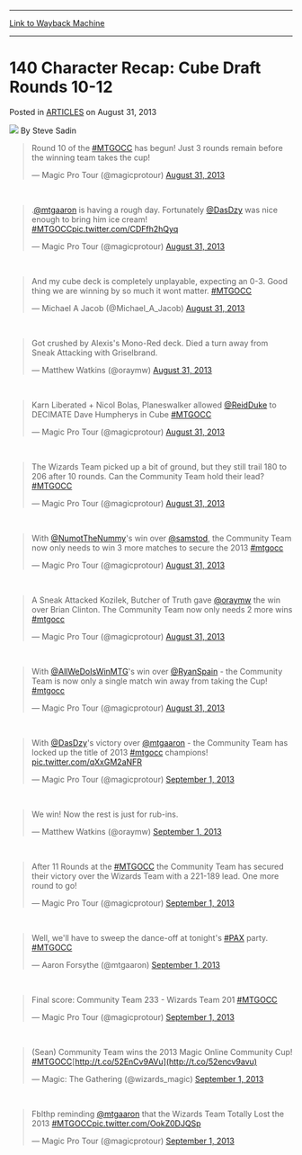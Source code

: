 
---
[Link to Wayback Machine](https://web.archive.org/web/20151017131741/http://magic.wizards.com/en/articles/archive/140-character-recap-cube-draft-rounds-10-12-2013-08-31)

[_metadata_:author]:- "Steve Sadin"
[_metadata_:description]:- "//--> Round 10 of the #MTGOCC has begun! Just 3 rounds remain before the winning team takes the cup!"
[_metadata_:generator]:- "Drupal 7 (http://drupal.org)"
[_metadata_:node]:- "295471"
[_metadata_:publish_date]:- "2013-08-31"
[_metadata_:source]:- "div-main-content"
[_metadata_:title]:- "140 Character Recap: Cube Draft Rounds 10-12"
[_metadata_:wayback_capture_timestamp]:- "2015-10-17 13:17:41"
[_metadata_:wayback_raw_url]:- "https://web.archive.org/web/20151017131741id_/http://magic.wizards.com/en/articles/archive/140-character-recap-cube-draft-rounds-10-12-2013-08-31"
[_metadata_:wayback_url]:- "http://magic.wizards.com/en/articles/archive/140-character-recap-cube-draft-rounds-10-12-2013-08-31"
---


140 Character Recap: Cube Draft Rounds 10-12
============================================



 Posted in [ARTICLES](/en/articles)
 on August 31, 2013 






![](https://media.magic.wizards.com/styles/auth_small/public/images/person/authorpic_SteveSadin.jpg)
By Steve Sadin












> 
> Round 10 of the [#MTGOCC](https://twitter.com/search?q=%23mtgocc&amp;src=hash) has begun! Just 3 rounds remain before the winning team takes the cup!
> 
> 
> &mdash; Magic Pro Tour (@magicprotour) [August 31, 2013](https://twitter.com/magicprotour/statuses/373933629782495232)



 



> 
> .[@mtgaaron](https://twitter.com/mtgaaron) is having a rough day. Fortunately [@DasDzy](https://twitter.com/dasdzy) was nice enough to bring him ice cream! [#MTGOCC](https://twitter.com/search?q=%23mtgocc&amp;src=hash)[pic.twitter.com/CDFfh2hQyq](http://t.co/cdffh2hqyq)
> 
> 
> &mdash; Magic Pro Tour (@magicprotour) [August 31, 2013](https://twitter.com/magicprotour/statuses/373935387925692417)



 



> 
> And my cube deck is completely unplayable, expecting an 0-3. Good thing we are winning by so much it wont matter. [#MTGOCC](https://twitter.com/search?q=%23mtgocc&amp;src=hash)
> 
> 
> &mdash; Michael A Jacob (@Michael\_A\_Jacob) [August 31, 2013](https://twitter.com/michael_a_jacob/statuses/373938317101772800)



 



> 
> Got crushed by Alexis's Mono-Red deck. Died a turn away from Sneak Attacking with Griselbrand.
> 
> 
> &mdash; Matthew Watkins (@oraymw) [August 31, 2013](https://twitter.com/oraymw/statuses/373948415467483137)



 



> 
> Karn Liberated + Nicol Bolas, Planeswalker allowed [@ReidDuke](https://twitter.com/reidduke) to DECIMATE Dave Humpherys in Cube [#MTGOCC](https://twitter.com/search?q=%23mtgocc&amp;src=hash)
> 
> 
> &mdash; Magic Pro Tour (@magicprotour) [August 31, 2013](https://twitter.com/magicprotour/statuses/373948842544095233)



 



> 
> The Wizards Team picked up a bit of ground, but they still trail 180 to 206 after 10 rounds. Can the Community Team hold their lead? [#MTGOCC](https://twitter.com/search?q=%23mtgocc&amp;src=hash)
> 
> 
> &mdash; Magic Pro Tour (@magicprotour) [August 31, 2013](https://twitter.com/magicprotour/statuses/373949328244490242)



 



> 
> With [@NumotTheNummy](https://twitter.com/numotthenummy)'s win over [@samstod](https://twitter.com/samstod), the Community Team now only needs to win 3 more matches to secure the 2013 [#mtgocc](https://twitter.com/search?q=%23mtgocc&amp;src=hash)
> 
> 
> &mdash; Magic Pro Tour (@magicprotour) [August 31, 2013](https://twitter.com/magicprotour/statuses/373954477239197696)



 



> 
> A Sneak Attacked Kozilek, Butcher of Truth gave [@oraymw](https://twitter.com/oraymw) the win over Brian Clinton. The Community Team now only needs 2 more wins [#mtgocc](https://twitter.com/search?q=%23mtgocc&amp;src=hash)
> 
> 
> &mdash; Magic Pro Tour (@magicprotour) [August 31, 2013](https://twitter.com/magicprotour/statuses/373955330104778752)



 



> 
> With [@AllWeDoIsWinMTG](https://twitter.com/allwedoiswinmtg)'s win over [@RyanSpain](https://twitter.com/ryanspain) - the Community Team is now only a single match win away from taking the Cup! [#mtgocc](https://twitter.com/search?q=%23mtgocc&amp;src=hash)
> 
> 
> &mdash; Magic Pro Tour (@magicprotour) [August 31, 2013](https://twitter.com/magicprotour/statuses/373957470718148608)



 



> 
> With [@DasDzy](https://twitter.com/dasdzy)'s victory over [@mtgaaron](https://twitter.com/mtgaaron) - the Community Team has locked up the title of 2013 [#mtgocc](https://twitter.com/search?q=%23mtgocc&amp;src=hash) champions! [pic.twitter.com/qXxGM2aNFR](http://t.co/qxxgm2anfr)
> 
> 
> &mdash; Magic Pro Tour (@magicprotour) [September 1, 2013](https://twitter.com/magicprotour/statuses/373959045620580353)



 



> 
> We win! Now the rest is just for rub-ins.
> 
> 
> &mdash; Matthew Watkins (@oraymw) [September 1, 2013](https://twitter.com/oraymw/statuses/373958708335636480)



 



> 
> After 11 Rounds at the [#MTGOCC](https://twitter.com/search?q=%23mtgocc&amp;src=hash) the Community Team has secured their victory over the Wizards Team with a 221-189 lead. One more round to go!
> 
> 
> &mdash; Magic Pro Tour (@magicprotour) [September 1, 2013](https://twitter.com/magicprotour/statuses/373961822061080577)



 



> 
> Well, we'll have to sweep the dance-off at tonight's [#PAX](https://twitter.com/search?q=%23pax&amp;src=hash) party. [#MTGOCC](https://twitter.com/search?q=%23mtgocc&amp;src=hash)
> 
> 
> &mdash; Aaron Forsythe (@mtgaaron) [September 1, 2013](https://twitter.com/mtgaaron/statuses/373961736509857792)



 



> 
> Final score: Community Team 233 - Wizards Team 201 [#MTGOCC](https://twitter.com/search?q=%23mtgocc&amp;src=hash)
> 
> 
> &mdash; Magic Pro Tour (@magicprotour) [September 1, 2013](https://twitter.com/magicprotour/statuses/373972607227281408)



 



> 
> (Sean) Community Team wins the 2013 Magic Online Community Cup! [#MTGOCC](https://twitter.com/search?q=%23mtgocc&amp;src=hash)[http://t.co/52EnCv9AVu](http://t.co/52encv9avu)
> 
> 
> &mdash; Magic: The Gathering (@wizards\_magic) [September 1, 2013](https://twitter.com/wizards_magic/statuses/373974269942050816)



 



> 
> Fblthp reminding [@mtgaaron](https://twitter.com/mtgaaron) that the Wizards Team Totally Lost the 2013 [#MTGOCC](https://twitter.com/search?q=%23mtgocc&amp;src=hash)[pic.twitter.com/OokZ0DJQSp](http://t.co/ookz0djqsp)
> 
> 
> &mdash; Magic Pro Tour (@magicprotour) [September 1, 2013](https://twitter.com/magicprotour/statuses/373976307463241728)









